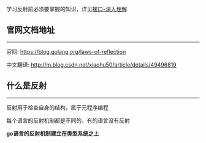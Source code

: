 学习反射前必须要掌握的知识，详见[接口-深入理解](/golang/method/interface_deep/)

## **官网文档地址**

---

官网: https://blog.golang.org/laws-of-reflection

中文翻译: http://m.blog.csdn.net/xiaohu50/article/details/49496819

## **什么是反射**

---

反射用于检查自身的结构，属于元程序编程

每个语言的反射机制都是不同的，有的语言没有反射

**go语言的反射机制建立在类型系统之上**
